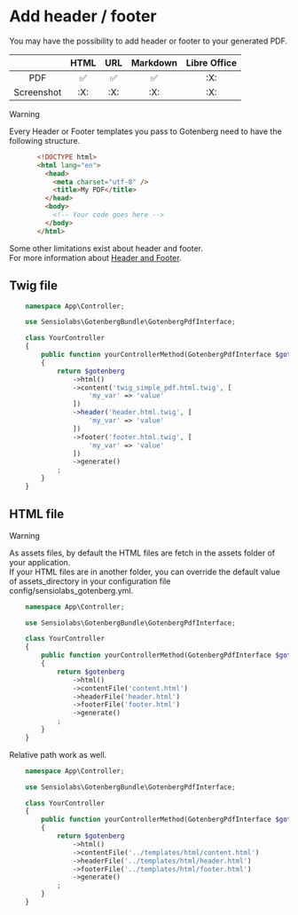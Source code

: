# Add header / footer

You may have the possibility to add header or footer to your generated PDF.

|            |          HTML          |          URL          |       Markdown        | Libre Office |
|:----------:|:----------------------:|:---------------------:|:---------------------:|:------------:|
|    PDF     |   :white_check_mark:   |  :white_check_mark:   |  :white_check_mark:   |     :X:      |
| Screenshot |          :X:           |          :X:          |          :X:          |     :X:      |

> [!WARNING]  
> Every Header or Footer templates you pass to Gotenberg need to have 
> the following structure.
> ````html
>        <!DOCTYPE html>
>        <html lang="en">
>          <head>
>            <meta charset="utf-8" />
>            <title>My PDF</title>
>          </head>
>          <body>
>            <!-- Your code goes here -->
>          </body>
>        </html>
> ````
>
> Some other limitations exist about header and footer.  
> For more information about [Header and Footer](https://gotenberg.dev/docs/routes#header-footer-chromium).

## Twig file

````php
    namespace App\Controller;

    use Sensiolabs\GotenbergBundle\GotenbergPdfInterface;

    class YourController
    {
        public function yourControllerMethod(GotenbergPdfInterface $gotenberg): Response
        {
            return $gotenberg
                ->html()
                ->content('twig_simple_pdf.html.twig', [
                    'my_var' => 'value'
                ])
                ->header('header.html.twig', [
                    'my_var' => 'value'
                ])
                ->footer('footer.html.twig', [
                    'my_var' => 'value'
                ])
                ->generate()
            ;
        }
    }
````

## HTML file

> [!WARNING]  
> As assets files, by default the HTML files are fetch in the assets folder of 
> your application.  
> If your  HTML files are in another folder, you can override the default value 
> of assets_directory in your configuration file config/sensiolabs_gotenberg.yml.

````php
    namespace App\Controller;

    use Sensiolabs\GotenbergBundle\GotenbergPdfInterface;

    class YourController
    {
        public function yourControllerMethod(GotenbergPdfInterface $gotenberg): Response
        {
            return $gotenberg
                ->html()
                ->contentFile('content.html')
                ->headerFile('header.html')
                ->footerFile('footer.html')
                ->generate()
            ;
        }
    }
````

Relative path work as well.

````php
    namespace App\Controller;

    use Sensiolabs\GotenbergBundle\GotenbergPdfInterface;

    class YourController
    {
        public function yourControllerMethod(GotenbergPdfInterface $gotenberg): Response
        {
            return $gotenberg
                ->html()
                ->contentFile('../templates/html/content.html')
                ->headerFile('../templates/html/header.html')
                ->footerFile('../templates/html/footer.html')
                ->generate()
            ;
        }
    }
````
